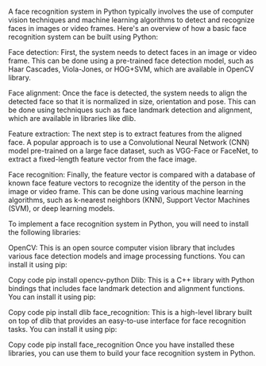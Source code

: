 A face recognition system in Python typically involves the use of computer vision techniques and machine learning algorithms to detect and recognize faces in images or video frames. Here's an overview of how a basic face recognition system can be built using Python:

Face detection: First, the system needs to detect faces in an image or video frame. This can be done using a pre-trained face detection model, such as Haar Cascades, Viola-Jones, or HOG+SVM, which are available in OpenCV library.

Face alignment: Once the face is detected, the system needs to align the detected face so that it is normalized in size, orientation and pose. This can be done using techniques such as face landmark detection and alignment, which are available in libraries like dlib.

Feature extraction: The next step is to extract features from the aligned face. A popular approach is to use a Convolutional Neural Network (CNN) model pre-trained on a large face dataset, such as VGG-Face or FaceNet, to extract a fixed-length feature vector from the face image.

Face recognition: Finally, the feature vector is compared with a database of known face feature vectors to recognize the identity of the person in the image or video frame. This can be done using various machine learning algorithms, such as k-nearest neighbors (KNN), Support Vector Machines (SVM), or deep learning models.

To implement a face recognition system in Python, you will need to install the following libraries:

OpenCV: This is an open source computer vision library that includes various face detection models and image processing functions. You can install it using pip:

Copy code
pip install opencv-python
Dlib: This is a C++ library with Python bindings that includes face landmark detection and alignment functions. You can install it using pip:

Copy code
pip install dlib
face_recognition: This is a high-level library built on top of dlib that provides an easy-to-use interface for face recognition tasks. You can install it using pip:

Copy code
pip install face_recognition
Once you have installed these libraries, you can use them to build your face recognition system in Python.

